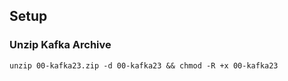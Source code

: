 ## Setup

### Unzip Kafka Archive

```shell
unzip 00-kafka23.zip -d 00-kafka23 && chmod -R +x 00-kafka23
```